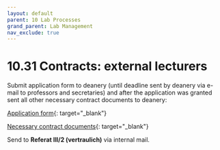 ```yaml
---
layout: default
parent: 10 Lab Processes
grand_parent: Lab Management
nav_exclude: true
---
```


# 10.31 Contracts: external lecturers

Submit application form to deanery (until deadline sent by deanery via e-mail to professors and secretaries) and after the application was granted sent all other necessary contract documents to deanery: 

[Application form](https://www.uni-bamberg.de/fileadmin/abt-personal/Homepage_ab_2016-03/11_Formulare_Infos_Merkblaetter/Einstellungsantraege_Weiterbeschaeftigungsantraege/Antrag_Erteilung_Lehrauftrag.docx){: target="_blank"}

[Necessary contract documents](https://www.uni-bamberg.de/fileadmin/abt-personal/Homepage_ab_2016-03/11_Formulare_Infos_Merkblaetter/Einstellungsunterlagen/Einstellungsunterl_Lehrbeauftragte.zip){: target="_blank"}

Send to **Referat III/2 (vertraulich)** via internal mail.
